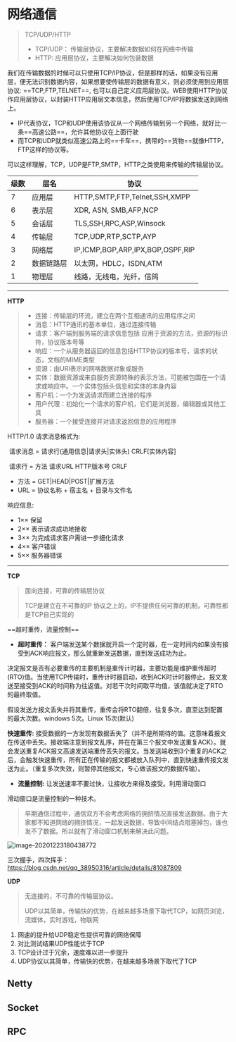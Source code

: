 # 网络通信

> TCP/UDP/HTTP
>
> - TCP/UDP： 传输层协议，主要解决数据如何在网络中传输
> - HTTP: 应用层协议，主要解决如何包装数据

我们在传输数据的时候可以只使用TCP/IP协议，但是那样的话，如果没有应用层，便无法识别数据内容，如果想要使传输层的数据有意义，则必须使用到应用层协议: ==TCP,FTP,TELNET==, 也可以自己定义应用层协议。WEB使用HTTP协议作应用层协议，以封装HTTP应用层文本信息，然后使用TCP/IP将数据发送到网络上。

- IP代表协议，TCP和UDP使用该协议从一个网络传输到另一个网络，就好比一条==高速公路==，允许其他协议在上面行驶
- 而TCP和UDP就类似高速公路上的==卡车==，携带的==货物==就像HTTP，FTP这样的协议等。

可以这样理解，TCP，UDP是FTP,SMTP，HTTP之类使用来传输的传输层协议。

| 级数 | 层名       | 协议                             |
| ---- | ---------- | -------------------------------- |
| 7    | 应用层     | HTTP,SMTP,FTP,TeInet,SSH,XMPP    |
| 6    | 表示层     | XDR, ASN, SMB,AFP,NCP            |
| 5    | 会话层     | TLS,SSH,RPC,ASP,Winsock          |
| 4    | 传输层     | TCP,UDP,RTP,SCTP,AYP             |
| 3    | 网络层     | IP,ICMP,BGP,ARP,IPX,BGP,OSPF,RIP |
| 2    | 数据链路层 | 以太网，HDLC，ISDN,ATM           |
| 1    | 物理层     | 线路，无线电，光纤，信鸽         |

----

**HTTP**

> - 连接：传输层的环流，建立在两个互相通讯的应用程序之间
> - 消息：HTTP通讯的基本单位，通过连接传输
> - 请求：客户端到服务端的请求信息包括 应用于资源的方法，资源的标识符，协议版本号等
> - 响应：一个从服务器返回的信息包括HTTP协议的版本号，请求的状态，文档的MIME类型
> - 资源：由URI表示的网咯数据对象或服务
> - 实体：数据资源或来自服务资源特殊的表示方法，可能被包围在一个请求或响应中。一个实体包括头信息和实体的本身内容
> - 客户机：一个为发送请求而建立连接的程序
> - 用户代理：初始化一个请求的客户机，它们是浏览器，编辑器或其他工具
> - 服务器：一个接受连接并对请求返回信息的应用程序

HTTP/1.0 请求消息格式为:   

​	请求消息 = 请求行(通用信息|请求头|实体头) CRLF[实体内容]

​	请求行 = 方法 请求URL HTTP版本号 CRLF

- 方法 = GET|HEAD|POST|扩展方法
- URL = 协议名称 + 宿主名 + 目录与文件名

响应信息: 

- 1×× 保留
- 2×× 表示请求成功地接收
- 3×× 为完成请求客户需进一步细化请求
-  4×× 客户错误
- 5×× 服务器错误

----

**TCP**

> 面向连接，可靠的传输层协议
>
> TCP是建立在不可靠的IP 协议之上的，IP不提供任何可靠的机制，可靠性都是TCP自己实现的

==超时重传，流量控制==

- **超时重传：** 客户端发送某个数据就开启一个定时器，在一定时间内如果没有接受到ACK响应报文，那么就重新发送数据，直到发送成功为止。

决定报文是否有必要重传的主要机制是重传计时器，主要功能是维护重传超时(RTO)值。当使用TCP传输时，重传计时器启动，收到ACK时计时器停止。报文发送至接受到ACK的时间称为往返值。对若干次时间取平均值，该值就决定了RTO的最终取值。

假设发送方报文丢失并将其重传，重传会将RTO翻倍，往复多次，直至达到配置的最大次数。windows 5次。Linux 15次(默认)

**快速重传:**   接受数据的一方发现有数据丢失了（并不是所期待的值。这意味着报文在传送中丢失。接收端注意到报文乱序，并在在第三个报文中发送重复ACK）。就会发送重复ACK报文高速发送端重传丢失的报文。当发送端收到3个重复的ACK之后，会触发快速重传，所有正在传输的报文都被放入队列中，直到快速重传报文发送为止。（重复多次失效，则暂停其他报文，专心做该报文的数据传输）。



- **流量控制:**    让发送速率不要过快，让接收方来得及接受。利用滑动窗口

滑动窗口是流量控制的一种技术。

> 早期通信过程中，通信双方不会考虑网络的拥挤情况直接发送数据。由于大家都不知道网络的拥挤情况，一起发送数据，导致中间结点阻塞掉包，谁也发不了数据。所以就有了滑动窗口机制来解决此问题。



![image-20201223180438772](E:\idea\workplace\images\image-20201223180438772.png)

三次握手，四次挥手： https://blog.csdn.net/qq_38950316/article/details/81087809



**UDP**

> 无连接的，不可靠的传输层协议。
>
> UDP以其简单，传输快的优势，在越来越多场景下取代TCP，如网页浏览，流媒体，实时游戏，物联网

1. 网速的提升给UDP稳定性提供可靠的网络保障
2. 对比测试结果UDP性能优于TCP
3. TCP设计过于冗余，速度难以进一步提升
4. UDP协议以其简单，传输快的优势，在越来越多场景下取代了TCP









## Netty























## Socket

























## RPC











































